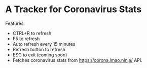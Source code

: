 # A Tracker for Coronavirus Stats

Features:
- CTRL+R to refresh
- F5 to refresh
- Auto refresh every 15 minutes
- Refresh button to refresh
- ESC to exit (coming soon)
- Fetches coronavirus stats from https://corona.lmao.ninja/ API.
